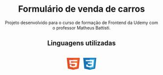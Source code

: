 <h1 align="center"> Formulário de venda de carros </h1>

<p align="center">Projeto desenvolvido para o curso de formação de Frontend da Udemy com o professor Matheus Battisti.</p>

##
<h2 align="center"> Linguagens utilizadas</h2>

<div style="display: inline_block" align="center"><br> 
    <img align="center" alt="Ella-HTML" height="40" width="50" src="https://raw.githubusercontent.com/devicons/devicon/master/icons/html5/html5-original.svg"> 
    <img align="center" alt="Ella-CSS" height="40" width="50" src="https://raw.githubusercontent.com/devicons/devicon/master/icons/css3/css3-original.svg">
</div>

##
